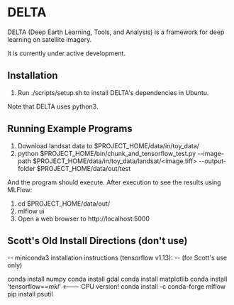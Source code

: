 # DELTA

DELTA (Deep Earth Learning, Tools, and Analysis) is a framework for deep learning on satellite imagery.

It is currently under active development.

## Installation

1. Run ./scripts/setup.sh to install DELTA's dependencies in Ubuntu.

Note that DELTA uses python3.

## Running Example Programs

1. Download landsat data to $PROJECT_HOME/data/in/toy_data/
3. python $PROJECT_HOME/bin/chunk_and_tensorflow_test.py --image-path $PROJECT_HOME/data/in/toy_data/landsat/<image.tiff> --output-folder $PROJECT_HOME/data/out/test

And the program should execute.  After execution to see the results using MLFlow:

1. cd $PROJECT_HOME/data/out/
2. mlflow ui
3. Open a web browser to http://localhost:5000

## Scott's Old Install Directions (don't use)

-- miniconda3 installation instructions (tensorflow v1.13):
-- (for Scott's use only)

conda install numpy
conda install gdal
conda install matplotlib
conda install 'tensorflow=*=mkl*'    <--- CPU version!
conda install -c conda-forge mlflow
pip install psutil

